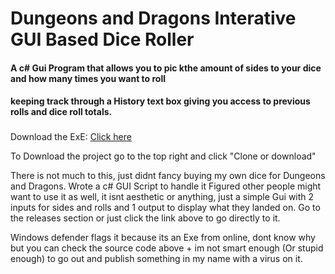 # Dungeons and Dragons Interative GUI Based Dice Roller
#### A c# Gui Program that allows you to pic kthe amount of sides to your dice and how many times you want to roll
#### keeping track through a History text box giving you access to previous rolls and dice roll totals.


###

Download the ExE: [Click here](https://github.com/TheUncannyScrub/DnD-Dice-Roller/releases/tag/v1.0.0 "Go to Releases")


To Download the project go to the top right and click "Clone or download"

There is not much to this, just didnt fancy buying my own dice for Dungeons and Dragons. Wrote a c# GUI Script to handle it
Figured other people might want to use it as well, it isnt aesthetic or anything, just a simple Gui with 2 inputs for sides and rolls and 1 output
to display what they landed on. Go to the releases section or just click the link above to go directly to it.

Windows defender flags it because its an Exe from online, dont know why but you can check the source code above + im not smart enough (Or stupid enough)
to go out and publish something in my name with a virus on it.